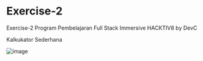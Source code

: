 # Exercise-2
Exercise-2 Program Pembelajaran Full Stack Immersive HACKTIV8 by DevC 

Kalkukator Sederhana

![image](https://user-images.githubusercontent.com/57872082/69331219-f68fed80-0c86-11ea-8ea0-7b83fbcc5dad.png)
